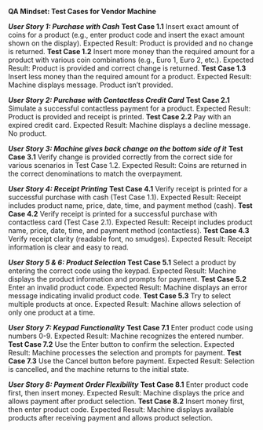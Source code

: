
**QA Mindset: Test Cases for Vendor Machine**

***User Story 1: Purchase with Cash***
**Test Case 1.1**
Insert exact amount of coins for a product (e.g., enter product code and insert the exact amount shown on the display).
Expected Result: Product is provided and no change is returned.
**Test Case 1.2**
Insert more money than the required amount for a product with various coin combinations (e.g., Euro 1, Euro 2, etc.).
Expected Result: Product is provided and correct change is returned.
**Test Case 1.3**
Insert less money than the required amount for a product.
Expected Result: Machine displays message. Product isn’t provided.

***User Story 2: Purchase with Contactless Credit Card***
**Test Case 2.1**
Simulate a successful contactless payment for a product.
Expected Result: Product is provided and receipt is printed.
**Test Case 2.2**
Pay with an expired credit card.
Expected Result: Machine displays a decline message. No product.

***User Story 3: Machine gives back change on the bottom side of it***
**Test Case 3.1**
Verify change is provided correctly from the correct side for various scenarios in Test Case 1.2.
Expected Result: Coins are returned in the correct denominations to match the overpayment.

***User Story 4: Receipt Printing***
**Test Case 4.1**
Verify receipt is printed for a successful purchase with cash (Test Case 1.1).
Expected Result: Receipt includes product name, price, date, time, and payment method (cash).
**Test Case 4.2**
Verify receipt is printed for a successful purchase with contactless card (Test Case 2.1).
Expected Result: Receipt includes product name, price, date, time, and payment method (contactless).
**Test Case 4.3**
Verify receipt clarity (readable font, no smudges).
Expected Result: Receipt information is clear and easy to read.

***User Story 5 & 6: Product Selection***
**Test Case 5.1**
Select a product by entering the correct code using the keypad.
Expected Result: Machine displays the product information and prompts for payment.
**Test Case 5.2**
Enter an invalid product code.
Expected Result: Machine displays an error message indicating invalid product code.
**Test Case 5.3**
Try to select multiple products at once.
Expected Result: Machine allows selection of only one product at a time.

***User Story 7: Keypad Functionality***
**Test Case 7.1**
Enter product code using numbers 0-9.
Expected Result: Machine recognizes the entered number.
**Test Case 7.2**
Use the Enter button to confirm the selection.
Expected Result: Machine processes the selection and prompts for payment.
**Test Case 7.3**
Use the Cancel button before payment.
Expected Result: Selection is cancelled, and the machine returns to the initial state.

***User Story 8: Payment Order Flexibility***
**Test Case 8.1**
Enter product code first, then insert money.
Expected Result: Machine displays the price and allows payment after product selection.
**Test Case 8.2**
Insert money first, then enter product code.
Expected Result: Machine displays available products after receiving payment and allows product selection.

